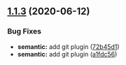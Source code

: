 ## [1.1.3](https://github.com/gusparis/react-native-month-year-picker/compare/v1.1.2...v1.1.3) (2020-06-12)


### Bug Fixes

* **semantic:** add git plugin ([72b45d1](https://github.com/gusparis/react-native-month-year-picker/commit/72b45d1f4c18092b22f43d90851e953d3f228752))
* **semantic:** add git plugin ([a1fdc56](https://github.com/gusparis/react-native-month-year-picker/commit/a1fdc56152c59e3e79e9e686b73f0562cdf8250d))
